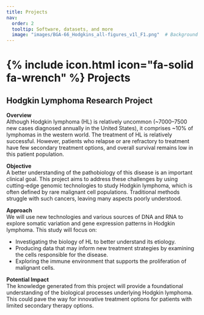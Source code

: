```yaml
---
title: Projects
nav:
  order: 2
  tooltip: Software, datasets, and more
  image: "images/BGA-66_Hodgkins_all-figures_v1l_F1.png"  # Background image path
---
```


<div class="background" style="--image: url('{{ page.image }}');">
  
# {% include icon.html icon="fa-solid fa-wrench" %} Projects

## Hodgkin Lymphoma Research Project

**Overview**  
Although Hodgkin lymphoma (HL) is relatively uncommon (~7000–7500 new cases diagnosed annually in the United States), it comprises ~10% of lymphomas in the western world. The treatment of HL is relatively successful. However, patients who relapse or are refractory to treatment have few secondary treatment options, and overall survival remains low in this patient population.

**Objective**  
A better understanding of the pathobiology of this disease is an important clinical goal. This project aims to address these challenges by using cutting-edge genomic technologies to study Hodgkin lymphoma, which is often defined by rare malignant cell populations. Traditional methods struggle with such cancers, leaving many aspects poorly understood.

**Approach**  
We will use new technologies and various sources of DNA and RNA to explore somatic variation and gene expression patterns in Hodgkin lymphoma. This study will focus on:
- Investigating the biology of HL to better understand its etiology.
- Producing data that may inform new treatment strategies by examining the cells responsible for the disease.
- Exploring the immune environment that supports the proliferation of malignant cells.

**Potential Impact**  
The knowledge generated from this project will provide a foundational understanding of the biological processes underlying Hodgkin lymphoma. This could pave the way for innovative treatment options for patients with limited secondary therapy options.

</div>
